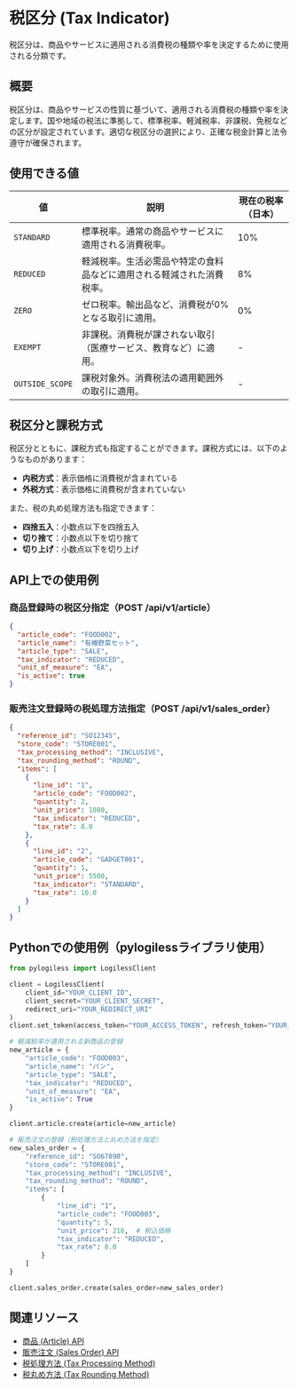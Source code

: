 # 税区分 (Tax Indicator)

税区分は、商品やサービスに適用される消費税の種類や率を決定するために使用される分類です。

## 概要

税区分は、商品やサービスの性質に基づいて、適用される消費税の種類や率を決定します。国や地域の税法に準拠して、標準税率、軽減税率、非課税、免税などの区分が設定されています。適切な税区分の選択により、正確な税金計算と法令遵守が確保されます。

## 使用できる値

| 値 | 説明 | 現在の税率（日本） |
|------|------|------|
| `STANDARD` | 標準税率。通常の商品やサービスに適用される消費税率。 | 10% |
| `REDUCED` | 軽減税率。生活必需品や特定の食料品などに適用される軽減された消費税率。 | 8% |
| `ZERO` | ゼロ税率。輸出品など、消費税が0%となる取引に適用。 | 0% |
| `EXEMPT` | 非課税。消費税が課されない取引（医療サービス、教育など）に適用。 | - |
| `OUTSIDE_SCOPE` | 課税対象外。消費税法の適用範囲外の取引に適用。 | - |

## 税区分と課税方式

税区分とともに、課税方式も指定することができます。課税方式には、以下のようなものがあります：

- **内税方式**：表示価格に消費税が含まれている
- **外税方式**：表示価格に消費税が含まれていない

また、税の丸め処理方法も指定できます：

- **四捨五入**：小数点以下を四捨五入
- **切り捨て**：小数点以下を切り捨て
- **切り上げ**：小数点以下を切り上げ

## API上での使用例

### 商品登録時の税区分指定（POST /api/v1/article）

```json
{
  "article_code": "FOOD002",
  "article_name": "有機野菜セット",
  "article_type": "SALE",
  "tax_indicator": "REDUCED",
  "unit_of_measure": "EA",
  "is_active": true
}
```

### 販売注文登録時の税処理方法指定（POST /api/v1/sales_order）

```json
{
  "reference_id": "SO12345",
  "store_code": "STORE001",
  "tax_processing_method": "INCLUSIVE",
  "tax_rounding_method": "ROUND",
  "items": [
    {
      "line_id": "1",
      "article_code": "FOOD002",
      "quantity": 2,
      "unit_price": 1080,
      "tax_indicator": "REDUCED",
      "tax_rate": 8.0
    },
    {
      "line_id": "2",
      "article_code": "GADGET001",
      "quantity": 1,
      "unit_price": 5500,
      "tax_indicator": "STANDARD",
      "tax_rate": 10.0
    }
  ]
}
```

## Pythonでの使用例（pylogilessライブラリ使用）

```python
from pylogiless import LogilessClient

client = LogilessClient(
    client_id="YOUR_CLIENT_ID",
    client_secret="YOUR_CLIENT_SECRET",
    redirect_uri="YOUR_REDIRECT_URI"
)
client.set_token(access_token="YOUR_ACCESS_TOKEN", refresh_token="YOUR_REFRESH_TOKEN")

# 軽減税率が適用される新商品の登録
new_article = {
    "article_code": "FOOD003",
    "article_name": "パン",
    "article_type": "SALE",
    "tax_indicator": "REDUCED",
    "unit_of_measure": "EA",
    "is_active": True
}

client.article.create(article=new_article)

# 販売注文の登録（税処理方法と丸め方法を指定）
new_sales_order = {
    "reference_id": "SO67890",
    "store_code": "STORE001",
    "tax_processing_method": "INCLUSIVE",
    "tax_rounding_method": "ROUND",
    "items": [
        {
            "line_id": "1",
            "article_code": "FOOD003",
            "quantity": 5,
            "unit_price": 216,  # 税込価格
            "tax_indicator": "REDUCED",
            "tax_rate": 8.0
        }
    ]
}

client.sales_order.create(sales_order=new_sales_order)
```

## 関連リソース

- [商品 (Article) API](../interface/article.md)
- [販売注文 (Sales Order) API](../interface/sales_order.md)
- [税処理方法 (Tax Processing Method)](tax_processing_method.md)
- [税丸め方法 (Tax Rounding Method)](tax_rounding_method.md) 